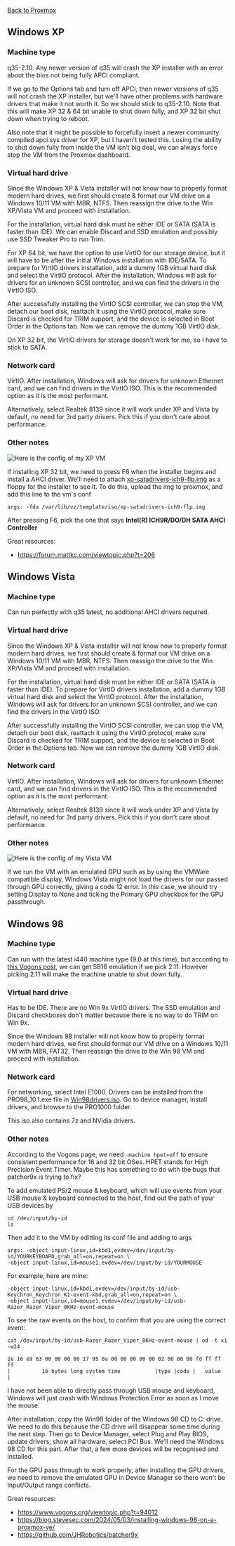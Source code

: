 [Back to Proxmox](README.md)

## Windows XP
### Machine type
q35-2.10. Any newer version of q35 will crash the XP installer with an error about the bios not being fully APCI compliant.

If we go to the Options tab and turn off APCI, then newer versions of q35 will not crash the XP installer, but we'll have other problems with hardware drivers that make it not worth it. So we should stick to q35-2.10. Note that this will make XP 32 & 64 bit unable to shut down fully, and XP 32 bit shut down when trying to reboot.

Also note that it might be possible to forcefully insert a newer community compiled apci.sys driver for XP, but I haven't tested this. Losing the ability to shut down fully from inside the VM isn't big deal, we can always force stop the VM from the Proxmox dashboard.

### Virtual hard drive
Since the Windows XP & Vista installer will not know how to properly format modern hard drives, we first should create & format our VM drive on a Windows 10/11 VM with MBR, NTFS. Then reassign the drive to the Win XP/Vista VM and proceed with installation. 

For the installation, virtual hard disk must be either IDE or SATA (SATA is faster than IDE). We can enable Discard and SSD emulation and possibly use SSD Tweaker Pro to run Trim. 

For XP 64 bit, we have the option to use VirtIO for our storage device, but it will have to be after the initial Windows installation with IDE/SATA. To prepare for VirtIO drivers installation, add a dummy 1GB virtual hard disk and select the VirtIO protocol. After the installation, Windows will ask for drivers for an unknown SCSI controller, and we can find the drivers in the VirtIO ISO. 

After successfully installing the VirtIO SCSI controller, we can stop the VM, detach our boot disk, reattach it using the VirtIO protocol, make sure Discard is checked for TRIM support, and the device is selected in Boot Order in the Options tab. Now we can remove the dummy 1GB VirtIO disk.

On XP 32 bit, the VirtIO drivers for storage doesn't work for me, so I have to stick to SATA.

### Network card
VirtIO. After installation, Windows will ask for drivers for unknown Ethernet card, and we can find drivers in the VirtIO ISO. This is the recommended option as it is the most performant.

Alternatively, select Realtek 8139 since it will work under XP and Vista by default, no need for 3rd party drivers. Pick this if you don't care about performance.

### Other notes
![Here is the config of my XP VM](images/proxmox-xp-conf.jpg)

If installing XP 32 bit, we need to press F6 when the installer begins and install a AHCI driver. We'll need to attach [xp-satadrivers-ich9-flp.img](disk-images/xp-satadrivers-ich9-flp.img) as a floppy for the installer to see it. To do this, upload the img to proxmox, and add this line to the vm's conf
```
args: -fda /var/lib/vz/template/iso/xp-satadrivers-ich9-flp.img
```
After pressing F6, pick the one that says **Intel(R) ICH9R/DO/DH SATA AHCI Controller**

Great resources:
- https://forum.mattkc.com/viewtopic.php?t=206

## Windows Vista
### Machine type
Can run perfectly with q35 latest, no additional AHCI drivers required.

### Virtual hard drive
Since the Windows XP & Vista installer will not know how to properly format modern hard drives, we first should create & format our VM drive on a Windows 10/11 VM with MBR, NTFS. Then reassign the drive to the Win XP/Vista VM and proceed with installation. 

For the installation, virtual hard disk must be either IDE or SATA (SATA is faster than IDE). To prepare for VirtIO drivers installation, add a dummy 1GB virtual hard disk and select the VirtIO protocol. After the installation, Windows will ask for drivers for an unknown SCSI controller, and we can find the drivers in the VirtIO ISO. 

After successfully installing the VirtIO SCSI controller, we can stop the VM, detach our boot disk, reattach it using the VirtIO protocol, make sure Discard is checked for TRIM support, and the device is selected in Boot Order in the Options tab. Now we can remove the dummy 1GB VirtIO disk.

### Network card
VirtIO. After installation, Windows will ask for drivers for unknown Ethernet card, and we can find drivers in the VirtIO ISO. This is the recommended option as it is the most performant.

Alternatively, select Realtek 8139 since it will work under XP and Vista by default, no need for 3rd party drivers. Pick this if you don't care about performance.

### Other notes
![Here is the config of my Vista VM](images/proxmox-vista-conf.jpg)

If we run the VM with an emulated GPU such as by using the VMWare compatible display, Windows Vista might not load the drivers for our passed through GPU correctly, giving a code 12 error. In this case, we should try setting Display to None and ticking the Primary GPU checkbox for the GPU passthrough.

## Windows 98
### Machine type
Can run with the latest i440 machine type (9.0 at this time), but according to [this Vogons post](https://www.vogons.org/viewtopic.php?t=94012), we can get SB16 emulation if we pick 2.11. However picking 2.11 will make the machine unable to shut down fully. 

### Virtual hard drive
Has to be IDE. There are no Win 9x VirtIO drivers. The SSD emulation and Discard checkboxes don't matter because there is no way to do TRIM on Win 9x.

Since the Windows 98 installer will not know how to properly format modern hard drives, we first should format our VM drive on a Windows 10/11 VM with MBR, FAT32. Then reassign the drive to the Win 98 VM and proceed with installation.

### Network card
For networking, select Intel E1000. Drivers can be installed from the PRO98_10.1.exe file in [Win98drivers.iso](disk-images/Win98drivers.iso). Go to device manager, install drivers, and browse to the PRO1000 folder.

This iso also contains 7z and NVidia drivers.

### Other notes
According to the Vogons page, we need `-machine hpet=off` to ensure consistent performance for 16 and 32 bit OSes. HPET stands for High Precision Event Timer. Maybe this has something to do with the bugs that patcher9x is trying to fix?

To add emulated PS/2 mouse & keyboard, which will use events from your USB mouse & keyboard connected to the host, find out the path of your USB devices by
```
cd /dev/input/by-id
ls
```
Then add it to the VM by editting its conf file and adding to args
```
args: -object input-linux,id=kbd1,evdev=/dev/input/by-id/YOURKEYBOARD,grab_all=on,repeat=on \
-object input-linux,id=mouse1,evdev=/dev/input/by-id/YOURMOUSE
```
For example, here are mine:
```
-object input-linux,id=kbd1,evdev=/dev/input/by-id/usb-Keychron_Keychron_K1-event-kbd,grab_all=on,repeat=on \
-object input-linux,id=mouse1,evdev=/dev/input/by-id/usb-Razer_Razer_Viper_8KHz-event-mouse
```
To see the raw events on the host, to confirm that you are using the correct event:
```
cat /dev/input/by-id/usb-Razer_Razer_Viper_8KHz-event-mouse | od -t x1 -w24
```
```
2e 16 e9 63 00 00 00 00 17 95 0a 00 00 00 00 00 02 00 00 00 fd ff ff ff
|          16 bytes long system time           |type |code |   value   |
```
I have not been able to directly pass through USB mouse and keyboard, Windows will just crash with Windows Protection Error as soon as I move the mouse.

After installation, copy the Win98 folder of the Windows 98 CD to C: drive. We need to do this because the CD drive will disappear some time during the next step. Then go to Device Manager, select Plug and Play BIOS, update drivers, show all hardware, select PCI Bus. We'll need the Windows 98 CD for this part. After that, a few more devices will be recognised and installed. 

For the GPU pass through to work properly, after installing the GPU drivers, we need to remove the emulated GPU in Device Manager so there won't be Input/Output range conflicts.

Great resources:
- https://www.vogons.org/viewtopic.php?t=94012
- https://blog.stevesec.com/2024/05/03/installing-windows-98-on-a-proxmox-ve/
- https://github.com/JHRobotics/patcher9x
